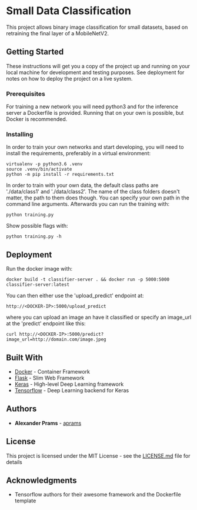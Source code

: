# Small Data Classification

This project allows binary image classification for small datasets, based on retraining the final layer of a MobileNetV2.

## Getting Started

These instructions will get you a copy of the project up and running on your local machine for development and testing purposes. See deployment for notes on how to deploy the project on a live system.

### Prerequisites

For training a new network you will need python3 and for the inference server a Dockerfile is provided. Running that on your own is possible, but Docker is recommended.


### Installing

In order to train your own networks and start developing, you will need to install the requirements, preferably in a virtual environment:


```
virtualenv -p python3.6 .venv
source .venv/bin/activate
python -m pip install -r requirements.txt
```

In order to train with your own data, the default class paths are './data/class1' and './data/class2'. The name of the class folders doesn't matter, the path to them does though. You can specify your own path in the command line arguments.
Afterwards you can run the training with:
```
python training.py
```

Show possible flags with:
```
python training.py -h
```

## Deployment

Run the docker image with:

```
docker build -t classifier-server . && docker run -p 5000:5000 classifier-server:latest
```

You can then either use the 'upload_predict' endpoint at:
```
http://<DOCKER-IP>:5000/upload_predict
```

 where you can upload an image an have it classified or specify an image_url at the 'predict' endpoint like this: 

```
curl http://<DOCKER-IP>:5000/predict?image_url=http://domain.com/image.jpeg
```

## Built With

* [Docker](https://www.docker.com/) - Container Framework
* [Flask](http://flask.pocoo.org/) - Slim Web Framework
* [Keras](https://keras.io/) - High-level Deep Learning framework
* [Tensorflow](https://www.tensorflow.org/) - Deep Learning backend for Keras

## Authors

* **Alexander Prams** - [aprams](https://github.com/aprams)

## License

This project is licensed under the MIT License - see the [LICENSE.md](LICENSE.md) file for details

## Acknowledgments

* Tensorflow authors for their awesome framework and the Dockerfile template


